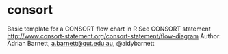 # consort
Basic template for a CONSORT flow chart in R
See CONSORT statement http://www.consort-statement.org/consort-statement/flow-diagram
Author: Adrian Barnett, a.barnett@qut.edu.au, @aidybarnett